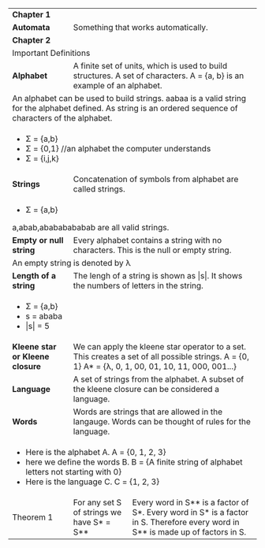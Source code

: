 <table>
	<tr>
		<td colspan="3"><b>Chapter 1</b></td>
	</tr>
	<tr>
		<td><b>Automata</b></td>
		<td colspan="2">Something that works automatically.</td>
	</tr>
	<tr>
		<td colspan="3"><b>Chapter 2</b></td>
	</tr>
	<tr>
		<td colspan="3">Important Definitions</td>
	</tr>
	<tr>
		<td><b>Alphabet</b></td>
		<td colspan="2">A finite set of units, which is used to build structures. A set of characters. A = {a, b} is an example of an alphabet.</td>
	</tr>
	<tr>
		<td colspan="3">An alphabet can be used to build strings. aabaa is a valid string for the alphabet defined. As string is an ordered sequence of characters of the alphabet. </td>
	</tr>
	<tr>
		<td colspan="3">
			<ul>
				<li>&Sigma; = {a,b}</li>
				<li>&Sigma; = {0,1} //an alphabet the computer understands</li>
				<li>&Sigma; = {i,j,k}</li>
			</ul>
		 </td>
	</tr>
	<tr>
		<td><b>Strings</b></td>
		<td colspan="2">Concatenation of symbols from alphabet are called strings.</td>
	</tr>
	<tr>
		<td colspan="3">
			<ul>
				<li>&Sigma; = {a,b}</li>
			</ul>
			a,abab,abababababab are all valid strings.
		 </td>
	</tr>
	<tr>
		<td><b>Empty or null string</b></td>
		<td colspan="2">Every alphabet contains a string with no characters. This is the null or empty string.</td>
	</tr>
	<tr>
		<td colspan="3">An empty string is denoted by λ </td>
	</tr>
	<tr>
		<td><b>Length of a string</b></td>
		<td colspan="2">The lengh of a string is shown as |s|. It shows the numbers of letters in the string.</td>
	</tr>
	<tr>
		<td colspan="3">
			<ul>
				<li>&Sigma; = {a,b}</li>
				<li>s = ababa</li>
				<li>|s| = 5</li>
			</ul>
		 </td>
	</tr>
	<tr>
		<td><b>Kleene star or Kleene closure</b></td>
		<td colspan="2">We can apply the kleene star operator to a set. This creates a set of all possible strings. A = {0, 1} A* = {λ, 0, 1, 00, 01, 10,  11, 000, 001...} </td>
	</tr>
	<tr>
		<td><b>Language</b></td>
		<td colspan="2">A set of strings from the alphabet. A subset of the kleene closure can be considered a language.</td>
	</tr>
	<tr>
		<td><b>Words</b></td>
		<td colspan="2">Words are strings that are allowed in the langauge. Words can be thought of rules for the language.</td>
	</tr>
	<tr>
		<td colspan="3">
			<ul>
				<li>Here is the alphabet A. A = {0, 1, 2, 3}</li>
				<li>here we define the words B. B = {A finite string of alphabet letters not starting with 0}</li>
				<li>Here is the language C. C = {1, 2, 3}</li>
			</ul>
		</td>
	</tr>
	<tr>
		<td>Theorem 1</td>
		<td>For any set S of strings we have S* = S**</td>
		<td>Every word in S** is a factor of S*. Every word in S* is a factor in S. Therefore every word in S** is made up of factors in S.</td>
	</tr>
</table>